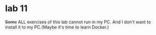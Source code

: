 # lab 11

<s>Some</s> ALL exercises of this lab cannot run in my PC. And I don't want to install it to my PC.(Maybe it's time to learn Docker.)
